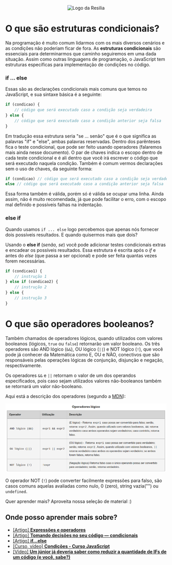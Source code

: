 <!-- VARIAVEIS -->
[mdn-website]: https://developer.mozilla.org/pt-BR/
[expressoes-e-operadores-mdn]: https://developer.mozilla.org/pt-BR/docs/Web/JavaScript/Guide/Expressions_and_operators
[condicionais-mdn]: https://developer.mozilla.org/pt-BR/docs/Learn/JavaScript/Building_blocks/conditionals
[if-else-else-if]: https://developer.mozilla.org/pt-BR/docs/Web/JavaScript/Reference/Statements/if...else
[condicoes-guanabara-yt]: https://www.youtube.com/watch?v=cOdG4eACN2A&ab_channel=CursoemV%C3%ADdeo
[reduzir-ifs-deschamps-yt]: https://www.youtube.com/watch?v=Lf3ZV0UsnEo&t=763s&ab_channel=FilipeDeschamps



<!-- FIM DAS VARIAVEIS -->

<p align="center">
    <img src="./assets/images/resilia_logo.png" alt="Logo da Resilia" width="200px">
</p>

# O que são estruturas condicionais?
Na programação é muito comum lidarmos com os mais diversos cenários e as condições não poderiam ficar de fora. As **estruturas condicionais** são essenciais para determinarmos que caminho seguiremos em uma dada situação. Assim como outras linguagens de programação, o JavaScript tem estruturas específicas para implementação de condições no código. 

### if ... else
Essas são as declarações condicionais mais comuns que temos no JavaScript, e sua sintaxe básica é a seguinte:
```javascript
if (condicao) {
    // código que será executado caso a condição seja verdadeira
} else {
    // código que será executado caso a condição anterior seja falsa
}
```
Em tradução essa estrutura seria "se ... senão" que é o que significa as palavras "if" e "else", ambas palavras reservadas. Dentro dos parênteses fica o teste condicional, que pode ser feito usando operadores (falaremos mais ainda nesse documento). O par de chaves indica o escopo dentro de cada teste condicional e é ali dentro que você irá escrever o código que será executado naquela condição.
Também é comum vermos declarações sem o uso de chaves, da seguinte forma:
```javascript
if (condicao) // código que será executado caso a condição seja verdadeira
else // código que será executado caso a condição anterior seja falsa
```
Essa forma também é válida, porém só é válida se ocupar uma linha. Ainda assim, não é muito recomendada, já que pode facilitar o erro, com o escopo mal definido e possíveis falhas na indentação.

### else if
Quando usamos `if ... else` logo percebemos que apenas nós fornecer dois possíveis resultados. E quando quisermos mais que dois?

Usando o **else if** (*senão, se*) você pode adicionar testes condicionais extras e encadear os possíveis resultados. Essa estrutura é escrita após o *if* e antes do *else* (que passa a ser opcional) e pode ser feita quantas vezes forem necessárias.

```javascript
if (condicao1) {
    // instrução 1
} else if (condicao2) {
    // instrução 2
} else {
    // instrução 3
}
```

# O que são operadores booleanos?
Também chamados de operadores lógicos, quando utilizados com valores booleanos (lógicos, `true` ou `false`) retornarão um valor booleano. Os três operadores são AND lógico (`&&`), OU lógico (`||`) e NOT lógico (`!`), que você pode já conhecer da Matemática como E, OU e NÃO, conectivos que são responsáveis pelas operações lógicas de conjunção, disjunção e negação, respectivamente.

Os operadores `&&` e `||` retornam o valor de um dos operandos especificados, pois caso sejam utilizados valores não-booleanos também se retornará um valor não-booleano.

Aqui está a descrição dos operadores (segundo a [MDN][mdn-website]):

<img src="./assets/images/operadores_logicos_mdn.png" alt="Operadores lógicos" width="600px" />

O operador NOT (`!`) pode converter facilmente expressões para falso, são casos comuns aquelas avaliadas como nulo, 0 (zero), string vazia("") ou `undefined`.

Quer aprender mais? Aproveita nossa seleção de material :)

## Onde posso aprender mais sobre?
- [[Artigo] **Expressões e operadores**][expressoes-e-operadores-mdn]
- [[Artigo] **Tomando decisões no seu código — condicionais**][condicionais-mdn]
- [[Artigo] **if...else**][if-else-else-if]
- [[Curso, vídeo] **Condições - Curso JavaScript**][condicoes-guanabara-yt]
- [[Vídeo] **Um júnior já deveria saber como reduzir a quantidade de IFs de um código (e você, sabe?)**][reduzir-ifs-deschamps-yt]